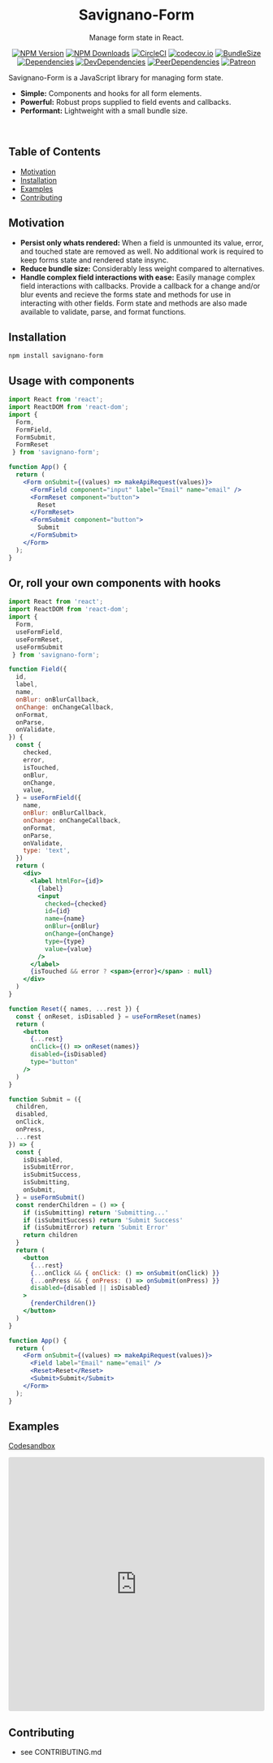 <h1 align="center">Savignano-Form</h1>

<div align="center">

Manage form state in React.

[![NPM Version](https://img.shields.io/npm/v/savignano-form.svg?style=flat)](https://www.npmjs.com/package/savignano-form)
[![NPM Downloads](https://img.shields.io/npm/dm/savignano-form.svg?style=flat)](https://npmcharts.com/compare/savignano-form?minimal=true)
[![CircleCI](https://img.shields.io/circleci/build/github/PaulSavignano/savignano-form/master.svg)](https://circleci.com/gh/PaulSavignano/savignano-form/tree/master)
[![codecov.io](https://codecov.io/gh/PaulSavignano/savignano-form/branch/master/graph/badge.svg)](https://codecov.io/gh/PaulSavignano/savignano-form)
[![BundleSize](https://img.shields.io/bundlephobia/minzip/savignano-form.svg)](https://bundlephobia.com/result?p=savignano-form)
[![Dependencies](https://david-dm.org/PaulSavignano/savignano-form/master/status.svg)](https://david-dm.org/PaulSavignano/savignano-form/master)
[![DevDependencies](https://david-dm.org/PaulSavignano/savignano-form/master/dev-status.svg)](https://david-dm.org/PaulSavignano/savignano-form/master?type=dev)
[![PeerDependencies](https://david-dm.org/PaulSavignano/savignano-form/master/peer-status.svg)](https://david-dm.org/PaulSavignano/savignano-form/master?type=peer)
[![Patreon](https://img.shields.io/badge/patreon-support%20the%20author-blue.svg)](https://www.patreon.com/PaulSavignano)

</div>

Savignano-Form is a JavaScript library for managing form state.

* **Simple:** Components and hooks for all form elements.
* **Powerful:** Robust props supplied to field events and callbacks.
* **Performant:** Lightweight with a small bundle size.
<br />

## Table of Contents
- [Motivation](#motivation)
- [Installation](#installation)
- [Examples](#examples)
- [Contributing](#contributing)

## Motivation
* **Persist only whats rendered:** When a field is unmounted its value, error, and touched state are removed as well.  No additional work is required to keep forms state and rendered state insync.
* **Reduce bundle size:** Considerably less weight compared to alternatives.
* **Handle complex field interactions with ease:** Easily manage complex field interactions with callbacks. Provide a callback for a change and/or blur events and recieve the forms state and methods for use in interacting with other fields.  Form state and methods are also made available to validate, parse, and format functions.

## Installation
```
npm install savignano-form
```

## Usage with components

```jsx
import React from 'react';
import ReactDOM from 'react-dom';
import {
  Form,
  FormField,
  FormSubmit,
  FormReset
 } from 'savignano-form';

function App() {
  return (
    <Form onSubmit={(values) => makeApiRequest(values)}>
      <FormField component="input" label="Email" name="email" />
      <FormReset component="button">
        Reset
      </FormReset>
      <FormSubmit component="button">
        Submit
      </FormSubmit>
    </Form>
  );
}
```

## Or, roll your own components with hooks

```jsx
import React from 'react';
import ReactDOM from 'react-dom';
import {
  Form,
  useFormField,
  useFormReset,
  useFormSubmit
 } from 'savignano-form';

function Field({
  id,
  label,
  name,
  onBlur: onBlurCallback,
  onChange: onChangeCallback,
  onFormat,
  onParse,
  onValidate,
}) {
  const {
    checked,
    error,
    isTouched,
    onBlur,
    onChange,
    value,
  } = useFormField({
    name,
    onBlur: onBlurCallback,
    onChange: onChangeCallback,
    onFormat,
    onParse,
    onValidate,
    type: 'text',
  })
  return (
    <div>
      <label htmlFor={id}>
        {label}
        <input
          checked={checked}
          id={id}
          name={name}
          onBlur={onBlur}
          onChange={onChange}
          type={type}
          value={value}
        />
      </label>
      {isTouched && error ? <span>{error}</span> : null}
    </div>
  )
}

function Reset({ names, ...rest }) {
  const { onReset, isDisabled } = useFormReset(names)
  return (
    <button
      {...rest}
      onClick={() => onReset(names)}
      disabled={isDisabled}
      type="button"
    />
  )
}

function Submit = ({
  children,
  disabled,
  onClick,
  onPress,
  ...rest
}) => {
  const {
    isDisabled,
    isSubmitError,
    isSubmitSuccess,
    isSubmitting,
    onSubmit,
  } = useFormSubmit()
  const renderChildren = () => {
    if (isSubmitting) return 'Submitting...'
    if (isSubmitSuccess) return 'Submit Success'
    if (isSubmitError) return 'Submit Error'
    return children
  }
  return (
    <button
      {...rest}
      {...onClick && { onClick: () => onSubmit(onClick) }}
      {...onPress && { onPress: () => onSubmit(onPress) }}
      disabled={disabled || isDisabled}
    >
      {renderChildren()}
    </button>
  )
}

function App() {
  return (
    <Form onSubmit={(values) => makeApiRequest(values)}>
      <Field label="Email" name="email" />
      <Reset>Reset</Reset>
      <Submit>Submit</Submit>
    </Form>
  );
}
```

## Examples
[Codesandbox](https://codesandbox.io/s/savignano-form-rupo6?fontsize=14)
<iframe
     src="https://codesandbox.io/embed/savignano-form-rupo6?fontsize=14&hidenavigation=1&theme=dark"
     style="width:100%; height:500px; border:0; border-radius: 4px; overflow:hidden;"
     title="savignano-form"
     allow="geolocation; microphone; camera; midi; vr; accelerometer; gyroscope; payment; ambient-light-sensor; encrypted-media; usb"
     sandbox="allow-modals allow-forms allow-popups allow-scripts allow-same-origin"
   ></iframe>

## Contributing
- see CONTRIBUTING.md
